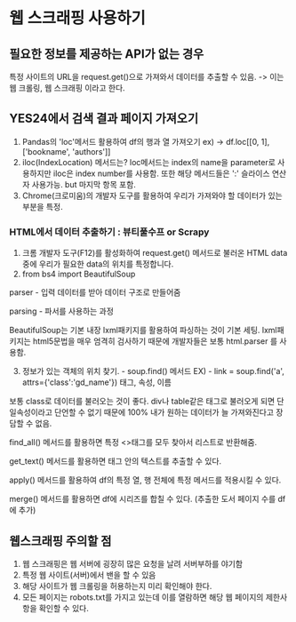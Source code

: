# 웹 스크래핑 사용하기

## 필요한 정보를 제공하는 API가 없는 경우
특정 사이트의 URL을 request.get()으로 가져와서 데이터를 추출할 수 있음.
-> 이는 웹 크롤링, 웹 스크래핑 이라고 한다.
## YES24에서 검색 결과 페이지 가져오기
1. Pandas의 'loc'메서드 활용하여 df의 행과 열 가져오기 ex) -> df.loc[[0, 1],['bookname', 'authors']]
2. iloc(IndexLocation) 메서드는? loc메서드는 index의 name을 parameter로 사용하지만 iloc은 index number를 사용함. 또한 해당 메서드들은 ':' 슬라이스 연산자 사용가능. but 마지막 항목 포함.
3. Chrome(크로미움)의 개발자 도구를 활용하여 우리가 가져와야 할 데이터가 있는 부분을 특정.

### HTML에서 데이터 추출하기 : 뷰티풀수프 or Scrapy
1. 크롬 개발자 도구(F12)를 활성화하여 request.get() 메서드로 불러온 HTML data중에 우리가 필요한 data의 위치를 특정합니다.
2. from bs4 import BeautifulSoup

parser -  입력 데이터를 받아 데이터 구조로 만들어줌

parsing - 파서를 사용하는 과정

BeautifulSoup는 기본 내장 lxml패키지를 활용하여 파싱하는 것이 기본 세팅. lxml패키지는 html5문법을 매우 엄격히 검사하기 때문에 개발자들은 보통 html.parser 를 사용함.

3. 정보가 있는 객체의 위치 찾기.  -  soup.find() 메서드 EX) - link = soup.find('a', attrs={'class':'gd_name'})
태그, 속성, 이름

보통 class로 데이터를 불러오는 것이 좋다. div나 table같은 태그로 불러오게 되면 단일속성이라고 단언할 수 없기 때문에 100% 내가 원하는 데이터가 늘 가져와진다고 장담할 수 없음.

find_all() 메서드를 활용하면 특정 <>태그를 모두 찾아서 리스트로 반환해줌.

get_text() 메서드를 활용하면 태그 안의 텍스트를 추출할 수 있다.

apply() 메서드를 활용하여 df의 특정 열, 행 전체에 특정 메서드를 적용시킬 수 있다.

merge() 메서드를 활용하면 df에 시리즈를 합칠 수 있다. (추출한 도서 페이지 수를 df에 추가)

## 웹스크래핑 주의할 점
1. 웹 스크래핑은 웹 서버에 굉장히 많은 요청을 날려 서버부하를 야기함
2. 특정 웹 사이트(서버)에서 밴을 할 수 있음
3. 해당 사이트가 웹 크롤링을 허용하는지 미리 확인해야 한다.
4. 모든 페이지는 robots.txt를 가지고 있는데 이를 열람하면 해당 웹 페이지의 제한사항을 확인할 수 있다.